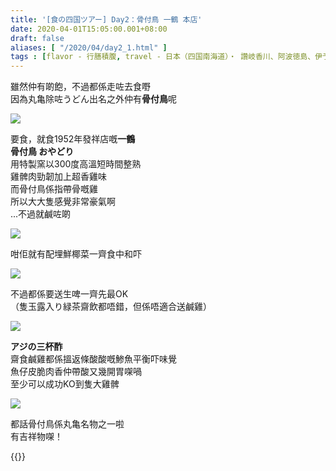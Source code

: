 ```yaml
---
title: '[食の四国ツアー] Day2：骨付鳥 一鶴 本店'
date: 2020-04-01T15:05:00.001+08:00
draft: false
aliases: [ "/2020/04/day2_1.html" ]
tags : [flavor - 行膳積腹, travel - 日本（四国南海道）・ 讚岐香川、阿波徳島、伊予愛媛、土佐高知]
---
```


雖然仲有啲飽，不過都係走咗去食嘢  
因為丸亀除咗うどん出名之外仲有**骨付鳥**呢  

![](/images/shikoku2d.jpg)

要食，就食1952年發祥店嘅**一鶴**  
**骨付鳥 おやどり**  
用特製窯以300度高溫短時間整熟  
雞髀肉勁韌加上超香雞味  
而骨付鳥係指帶骨嘅雞  
所以大大隻感覺非常豪氣啊  
...不過就鹹咗啲  

![](/images/shikoku2d1.jpg)

咁佢就有配埋鮮椰菜一齊食中和吓  

![](/images/shikoku2d2.jpg)

不過都係要送生啤一齊先最OK  
（隻玉露入り緑茶齋飲都唔錯，但係唔適合送鹹雞）  

![](/images/shikoku2d3.jpg)

**アジの三杯酢**  
齋食鹹雞都係搵返條酸酸嘅鯵魚平衡吓味覺  
魚仔皮脆肉香仲帶酸又幾開胃㗎喎  
至少可以成功KO到隻大雞髀  

![](/images/shikoku2d4.jpg)

都話骨付鳥係丸亀名物之一啦  
有吉祥物㗎！  
  

{{<shikoku>}}
  
